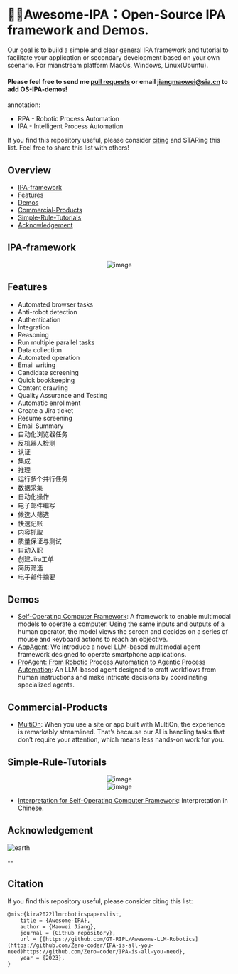 # 🌌🔭Awesome-IPA：Open-Source IPA framework and Demos. 

Our goal is to build a simple and clear general IPA framework and tutorial to facilitate your application or secondary development based on your own scenario. For mianstream platform MacOs, Windows, Linux(Ubuntu).
#### Please feel free to send me [pull requests](https://github.com/Zero-coder/IPA-is-all-you-need/edit/main/README.md) or email jiangmaowei@sia.cn to add OS-IPA-demos! <br>
annotation:
- RPA - Robotic Process Automation
- IPA - Intelligent Process Automation
  
If you find this repository useful, please consider [citing](#citation) and STARing this list. Feel free to share this list with others!



## Overview

  - [IPA-framework](#IPA-framework)
  - [Features](#Features)
  - [Demos](#Demos)
  - [Commercial-Products](#Commercial-Products)
  - [Simple-Rule-Tutorials](#Simple-Rule-Tutorials)
  - [Acknowledgement](#Acknowledgement)

## IPA-framework

<div align="center">

  <img src="https://github.com/Zero-coder/Awesome-IPA/assets/54145971/f048d328-babf-4f17-b2b2-dbc33241e6ec" alt="image" class="center">
</div>

## Features

<div align="center">
</div>

  - Automated browser tasks
  - Anti-robot detection
  - Authentication
  - Integration
  - Reasoning
  - Run multiple parallel tasks
  - Data collection
  - Automated operation
  - Email writing
  - Candidate screening
  - Quick bookkeeping
  - Content crawling
  - Quality Assurance and Testing
  - Automatic enrollment
  - Create a Jira ticket
  - Resume screening
  - Email Summary
  - 自动化浏览器任务
  - 反机器人检测
  - 认证
  - 集成
  - 推理
  - 运行多个并行任务
  - 数据采集
  - 自动化操作
  - 电子邮件编写
  - 候选人筛选
  - 快速记账
  - 内容抓取
  - 质量保证与测试
  - 自动入职
  - 创建Jira工单
  - 简历筛选
  - 电子邮件摘要



## Demos

* [Self-Operating Computer Framework](https://github.com/OthersideAI/self-operating-computer): A framework to enable multimodal models to operate a computer. Using the same inputs and outputs of a human operator, the model views the screen and decides on a series of mouse and keyboard actions to reach an objective.
* [AppAgent](https://github.com/mnotgod96/AppAgent): We introduce a novel LLM-based multimodal agent framework designed to operate smartphone applications.
* [ProAgent: From Robotic Process Automation to Agentic Process Automation](https://github.com/OpenBMB/ProAgent): An LLM-based agent designed to craft workflows from human instructions and make intricate decisions by coordinating specialized agents.
## Commercial-Products

* [MultiOn](https://www.multion.ai/): When you use a site or app built with MultiOn, the experience is remarkably streamlined. That’s because our AI is handling tasks that don’t require your attention, which means less hands-on work for you.
## Simple-Rule-Tutorials

<div align="center">
<!-   ![image](https://github.com/Zero-coder/IPA-is-all-you-need/assets/54145971/8e1918c3-abb3-4f82-8ab5-e3138eaf83d1) ->
  <img src="https://github.com/Zero-coder/IPA-is-all-you-need/assets/54145971/8e1918c3-abb3-4f82-8ab5-e3138eaf83d1" alt="image" class="center">
</div>
<div align="center">

  <img src="https://github.com/Zero-coder/IPA-is-all-you-need/assets/54145971/7c38e949-f364-4e7d-a2dd-117ea7db46c6" alt="image" class="center">
</div>




* [Interpretation for Self-Operating Computer Framework](http://t.csdnimg.cn/iZoPm): Interpretation in Chinese.

## Acknowledgement
![earth](https://github.com/Zero-coder/IPA-is-all-you-need/assets/54145971/8872370e-55de-4cfd-866b-4205d3cfc683)

--
## Citation
If you find this repository useful, please consider citing this list:
```
@misc{kira2022llmroboticspaperslist,
    title = {Awesome-IPA},
    author = {Maowei Jiang},
    journal = {GitHub repository},
    url = {[https://github.com/GT-RIPL/Awesome-LLM-Robotics](https://github.com/Zero-coder/IPA-is-all-you-need)https://github.com/Zero-coder/IPA-is-all-you-need},
    year = {2023},
}
```
